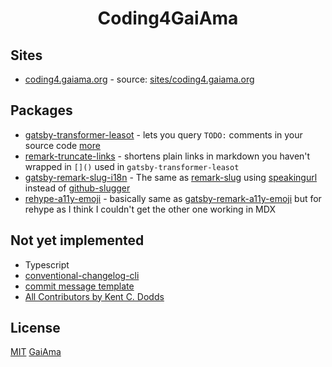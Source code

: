 <!-- <h1 align="center"><a href="https://coding4.gaiama.org" title="GaiAma.org">Coding4.GaiAma.org</a></h1> -->
<h1 align="center">Coding4GaiAma</h1>

## Sites

- [coding4.gaiama.org](https://coding4.gaiama.org) - source: [sites/coding4.gaiama.org](sites/coding4.gaiama.org)

## Packages

- [gatsby-transformer-leasot](packages/gatsby-transformer-leasot) - lets you query `TODO:` comments in your source code [more](#roadmap)
- [remark-truncate-links](packages/remark-truncate-links) - shortens plain links in markdown you haven't wrapped in `[]()` used in `gatsby-transformer-leasot`
- [gatsby-remark-slug-i18n](packages/gatsby-remark-slug-i18n) - The same as [remark-slug](https://github.com/remarkjs/remark-slug) using [speakingurl](https://github.com/pid/speakingurl) instead of [github-slugger](https://github.com/Flet/github-slugger)
- [rehype-a11y-emoji](packages/rehype-a11y-emoji) - basically same as [gatsby-remark-a11y-emoji](https://github.com/florianeckerstorfer/gatsby-remark-a11y-emoji) but for rehype as I think I couldn't get the other one working in MDX

## Not yet implemented

- Typescript
- [conventional-changelog-cli](https://github.com/conventional-changelog/conventional-changelog)
- [commit message template](.github/commit_template)
- [All Contributors by Kent C. Dodds](https://github.com/kentcdodds/all-contributors)

## License

[MIT](LICENSE) [GaiAma](https://www.gaiama.org)
